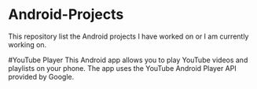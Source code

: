 # Android-Projects
This repository list the Android projects I have worked on or I am currently working on.



#YouTube Player
This Android app allows you to play YouTube videos and playlists on your phone. The app uses the YouTube Android Player API provided by Google.
